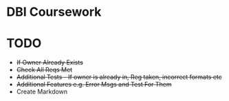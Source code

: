 # DBI Coursework


# TODO
* ~~If Owner Already Exists~~
* ~~Check All Reqs Met~~
* ~~Additional Tests - If owner is already in, Reg taken, incorrect formats etc~~
* ~~Additional Features e.g. Error Msgs and Test For Them~~
* Create Markdown